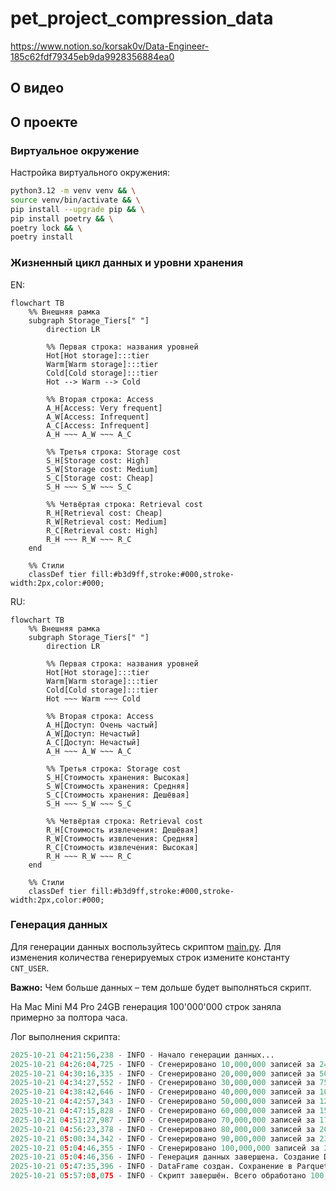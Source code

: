 # pet_project_compression_data
https://www.notion.so/korsak0v/Data-Engineer-185c62fdf79345eb9da9928356884ea0


## О видео

## О проекте

### Виртуальное окружение

Настройка виртуального окружения:

```bash
python3.12 -m venv venv && \
source venv/bin/activate && \
pip install --upgrade pip && \
pip install poetry && \
poetry lock && \
poetry install
```

### Жизненный цикл данных и уровни хранения

EN:

```mermaid
flowchart TB
    %% Внешняя рамка
    subgraph Storage_Tiers[" "]
        direction LR

        %% Первая строка: названия уровней
        Hot[Hot storage]:::tier
        Warm[Warm storage]:::tier
        Cold[Cold storage]:::tier
        Hot --> Warm --> Cold

        %% Вторая строка: Access
        A_H[Access: Very frequent]
        A_W[Access: Infrequent]
        A_C[Access: Infrequent]
        A_H ~~~ A_W ~~~ A_C

        %% Третья строка: Storage cost
        S_H[Storage cost: High]
        S_W[Storage cost: Medium]
        S_C[Storage cost: Cheap]
        S_H ~~~ S_W ~~~ S_C

        %% Четвёртая строка: Retrieval cost
        R_H[Retrieval cost: Cheap]
        R_W[Retrieval cost: Medium]
        R_C[Retrieval cost: High]
        R_H ~~~ R_W ~~~ R_C
    end

    %% Стили
    classDef tier fill:#b3d9ff,stroke:#000,stroke-width:2px,color:#000;
```

RU:


```mermaid
flowchart TB
    %% Внешняя рамка
    subgraph Storage_Tiers[" "]
        direction LR

        %% Первая строка: названия уровней
        Hot[Hot storage]:::tier
        Warm[Warm storage]:::tier
        Cold[Cold storage]:::tier
        Hot ~~~ Warm ~~~ Cold

        %% Вторая строка: Access
        A_H[Доступ: Очень частый]
        A_W[Доступ: Нечастый]
        A_C[Доступ: Нечастый]
        A_H ~~~ A_W ~~~ A_C

        %% Третья строка: Storage cost
        S_H[Стоимость хранения: Высокая]
        S_W[Стоимость хранения: Средняя]
        S_C[Стоимость хранения: Дешёвая]
        S_H ~~~ S_W ~~~ S_C

        %% Четвёртая строка: Retrieval cost
        R_H[Стоимость извлечения: Дешёвая]
        R_W[Стоимость извлечения: Средняя]
        R_C[Стоимость извлечения: Высокая]
        R_H ~~~ R_W ~~~ R_C
    end

    %% Стили
    classDef tier fill:#b3d9ff,stroke:#000,stroke-width:2px,color:#000;

```

### Генерация данных

Для генерации данных воспользуйтесь скриптом [main.py](main.py). Для изменения количества генерируемых строк измените константу `CNT_USER`.

**Важно:** Чем больше данных – тем дольше будет выполняться скрипт.

На Mac Mini M4 Pro 24GB генерация 100'000'000 строк заняла примерно за полтора часа.

Лог выполнения скрипта:

```python
2025-10-21 04:21:56,238 - INFO - Начало генерации данных...
2025-10-21 04:26:04,725 - INFO - Сгенерировано 10,000,000 записей за 248.49 секунд
2025-10-21 04:30:16,335 - INFO - Сгенерировано 20,000,000 записей за 500.10 секунд
2025-10-21 04:34:27,552 - INFO - Сгенерировано 30,000,000 записей за 751.31 секунд
2025-10-21 04:38:42,646 - INFO - Сгенерировано 40,000,000 записей за 1006.41 секунд
2025-10-21 04:42:57,343 - INFO - Сгенерировано 50,000,000 записей за 1261.10 секунд
2025-10-21 04:47:15,828 - INFO - Сгенерировано 60,000,000 записей за 1519.59 секунд
2025-10-21 04:51:27,987 - INFO - Сгенерировано 70,000,000 записей за 1771.75 секунд
2025-10-21 04:56:23,378 - INFO - Сгенерировано 80,000,000 записей за 2067.14 секунд
2025-10-21 05:00:34,342 - INFO - Сгенерировано 90,000,000 записей за 2318.10 секунд
2025-10-21 05:04:46,355 - INFO - Сгенерировано 100,000,000 записей за 2570.12 секунд
2025-10-21 05:04:46,356 - INFO - Генерация данных завершена. Создание DataFrame...
2025-10-21 05:47:35,396 - INFO - DataFrame создан. Сохранение в Parquet...
2025-10-21 05:57:08,075 - INFO - Скрипт завершён. Всего обработано 100,000,000 записей за 5711.83 секунд
```